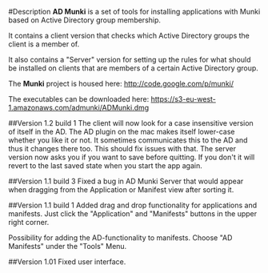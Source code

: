 #Description
**AD Munki** is a set of tools for installing applications with Munki based on Active Directory group membership.

It contains a client version that checks which Active Directory groups the client is a member of.

It also contains a "Server" version for setting up the rules for what should be installed on clients that are members of a certain Active Directory group.

The **Munki** project is housed here:
<http://code.google.com/p/munki/>

The executables can be downloaded here:
<https://s3-eu-west-1.amazonaws.com/admunki/ADMunki.dmg>

##Version 1.2 build 1
The client will now look for a case insensitive version of itself in the AD. The AD plugin on the mac makes itself lower-case whether you like it or not. It sometimes communicates this to the AD and thus it changes there too. This should fix issues with that.
The server version now asks you if you want to save before quitting. If you don't it will revert to the last saved state when you start the app again.

##Version 1.1 build 3
Fixed a bug in AD Munki Server that would appear when dragging from the Application or Manifest view after sorting it.

##Version 1.1 build 1
Added drag and drop functionality for applications and manifests. Just click the "Application" and "Manifests" buttons in the upper right corner.

Possibility for adding the AD-functionality to manifests. Choose "AD Manifests" under the "Tools" Menu.

##Version 1.01
Fixed user interface.